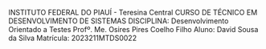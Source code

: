 INSTITUTO FEDERAL DO PIAUÍ - Teresina Central
CURSO DE TÉCNICO EM DESENVOLVIMENTO DE SISTEMAS
DISCIPLINA: Desenvolvimento Orientado a Testes
Profº. Me. Osires Pires Coelho Filho
Aluno: David Sousa da Silva
Matrícula: 2023211MTDS0022
